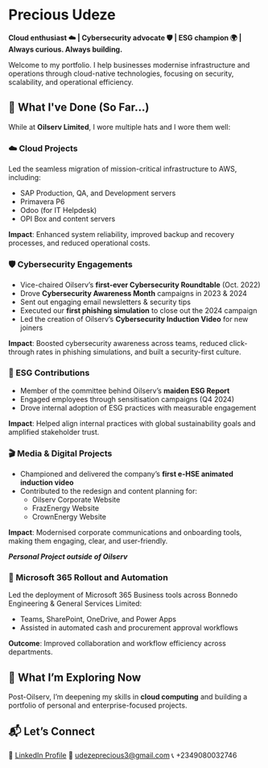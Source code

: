 # Precious Udeze  
**Cloud enthusiast ☁️ | Cybersecurity advocate 🛡️ | ESG champion 🌍 | Always curious. Always building.**

Welcome to my portfolio. I help businesses modernise infrastructure and operations through cloud-native technologies, focusing on security, scalability, and operational efficiency.

## 💼 What I've Done (So Far...)

While at **Oilserv Limited**, I wore multiple hats and I wore them well:

### ☁️ Cloud Projects  
Led the seamless migration of mission-critical infrastructure to AWS, including:  
- SAP Production, QA, and Development servers  
- Primavera P6  
- Odoo (for IT Helpdesk)  
- OPI Box and content servers  

**Impact**: Enhanced system reliability, improved backup and recovery processes, and reduced operational costs.

### 🛡️ Cybersecurity Engagements  
- Vice-chaired Oilserv’s **first-ever Cybersecurity Roundtable** (Oct. 2022)  
- Drove **Cybersecurity Awareness Month** campaigns in 2023 & 2024  
- Sent out engaging email newsletters & security tips  
- Executed our **first phishing simulation** to close out the 2024 campaign  
- Led the creation of Oilserv’s **Cybersecurity Induction Video** for new joiners  

**Impact**: Boosted cybersecurity awareness across teams, reduced click-through rates in phishing simulations, and built a security-first culture.

### 🌱 ESG Contributions  
- Member of the committee behind Oilserv’s **maiden ESG Report**  
- Engaged employees through sensitisation campaigns (Q4 2024)  
- Drove internal adoption of ESG practices with measurable engagement  

**Impact**: Helped align internal practices with global sustainability goals and amplified stakeholder trust.

### 🎬 Media & Digital Projects  
- Championed and delivered the company’s **first e-HSE animated induction video**  
- Contributed to the redesign and content planning for:  
  - Oilserv Corporate Website  
  - FrazEnergy Website  
  - CrownEnergy Website  

**Impact**: Modernised corporate communications and onboarding tools, making them engaging, clear, and user-friendly.

***Personal Project outside of Oilserv***

### 💼 Microsoft 365 Rollout and Automation  
Led the deployment of Microsoft 365 Business tools across Bonnedo Engineering & General Services Limited:
- Teams, SharePoint, OneDrive, and Power Apps  
- Assisted in automated cash and procurement approval workflows  

**Outcome**: Improved collaboration and workflow efficiency across departments.

## 🚀 What I’m Exploring Now  
Post-Oilserv, I’m deepening my skills in **cloud computing** and building a portfolio of personal and enterprise-focused projects.


## 📬 Let’s Connect  
🔗 [LinkedIn Profile](https://www.linkedin.com/in/preciousudeze/)
📧 udezeprecious3@gmail.com
📞 +2349080032746
